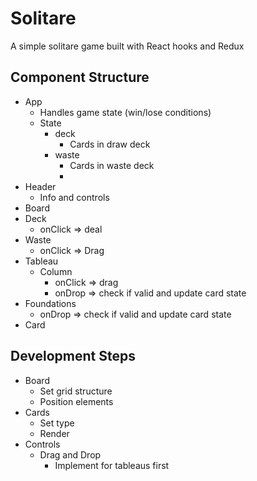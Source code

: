 # Solitare

A simple solitare game built with React hooks and Redux

## Component Structure

* App
  * Handles game state (win/lose conditions)
  * State
    * deck
      * Cards in draw deck
    * waste
      * Cards in waste deck
      * 
* Header
  * Info and controls
* Board
* Deck
  * onClick => deal
* Waste
  * onClick => Drag
* Tableau
  * Column
    * onClick => drag
    * onDrop => check if valid and update card state
* Foundations
  * onDrop => check if valid and update card state
* Card


## Development Steps

* Board
  * Set grid structure
  * Position elements
* Cards
  * Set type
  * Render
* Controls
  * Drag and Drop
    * Implement for tableaus first